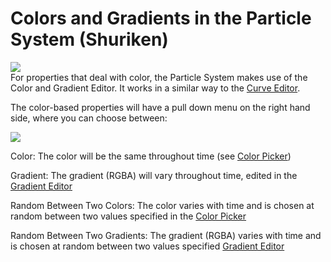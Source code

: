 Colors and Gradients in the Particle System (Shuriken)
======================================================


![](http://docwiki.hq.unity3d.com/uploads/Main/ShurikenColorProperty.png)  
For properties that deal with color, the <span class=component>Particle System</span> makes use of the <span class=keyword>Color and Gradient Editor</span>. 
It works in a similar way to the [Curve Editor](particlesystemcurveeditor.html).

The color-based properties will have a pull down menu on the right hand side, where you can choose between: 

![](http://docwiki.hq.unity3d.com/uploads/Main/ShurikenColorDropdown.png)  

<span class=component>Color</span>: The color will be the same throughout time (see [Color Picker](editingvalueproperties.html))

<span class=component>Gradient</span>: The gradient (RGBA) will vary throughout time, edited in the [Gradient Editor](gradienteditor.html)

<span class=component>Random Between Two Colors</span>: The color varies with time and is chosen at random between two values specified in the [Color Picker](editingvalueproperties.html)

<span class=component>Random Between Two Gradients</span>: The gradient (RGBA) varies with time and is chosen at random between two values specified [Gradient Editor](gradienteditor.html)
